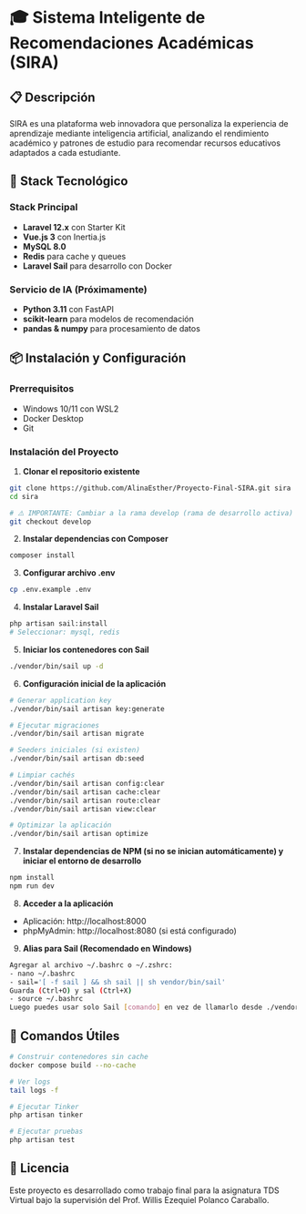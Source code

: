 # 🎓 Sistema Inteligente de Recomendaciones Académicas (SIRA)

## 📋 Descripción
SIRA es una plataforma web innovadora que personaliza la experiencia de aprendizaje mediante inteligencia artificial, analizando el rendimiento académico y patrones de estudio para recomendar recursos educativos adaptados a cada estudiante.

## 🚀 Stack Tecnológico

### Stack Principal
- **Laravel 12.x** con Starter Kit
- **Vue.js 3** con Inertia.js
- **MySQL 8.0**
- **Redis** para cache y queues
- **Laravel Sail** para desarrollo con Docker

### Servicio de IA (Próximamente)
- **Python 3.11** con FastAPI
- **scikit-learn** para modelos de recomendación
- **pandas & numpy** para procesamiento de datos

## 📦 Instalación y Configuración

### Prerrequisitos
- Windows 10/11 con WSL2
- Docker Desktop
- Git

### Instalación del Proyecto

1. **Clonar el repositorio existente**
```bash
git clone https://github.com/AlinaEsther/Proyecto-Final-SIRA.git sira
cd sira

# ⚠️ IMPORTANTE: Cambiar a la rama develop (rama de desarrollo activa)
git checkout develop
```

2. **Instalar dependencias con Composer**
```bash
composer install
```

3. **Configurar archivo .env**
```bash
cp .env.example .env
```

4. **Instalar Laravel Sail**
```bash
php artisan sail:install
# Seleccionar: mysql, redis
```

5. **Iniciar los contenedores con Sail**
```bash
./vendor/bin/sail up -d
```

6. **Configuración inicial de la aplicación**
```bash
# Generar application key
./vendor/bin/sail artisan key:generate

# Ejecutar migraciones
./vendor/bin/sail artisan migrate

# Seeders iniciales (si existen)
./vendor/bin/sail artisan db:seed

# Limpiar cachés
./vendor/bin/sail artisan config:clear
./vendor/bin/sail artisan cache:clear
./vendor/bin/sail artisan route:clear
./vendor/bin/sail artisan view:clear

# Optimizar la aplicación
./vendor/bin/sail artisan optimize
```

7. **Instalar dependencias de NPM (si no se inician automáticamente) y iniciar el entorno de desarrollo**
```bash
npm install
npm run dev
```

8. **Acceder a la aplicación**
- Aplicación: http://localhost:8000
- phpMyAdmin: http://localhost:8080 (si está configurado)

9. **Alias para Sail (Recomendado en Windows)**
```bash
Agregar al archivo ~/.bashrc o ~/.zshrc: 
- nano ~/.bashrc
- sail='[ -f sail ] && sh sail || sh vendor/bin/sail'
Guarda (Ctrl+O) y sal (Ctrl+X)
- source ~/.bashrc
Luego puedes usar solo Sail [comando] en vez de llamarlo desde ./vendor/bin/sail
```


## 🔧 Comandos Útiles

```bash
# Construir contenedores sin cache
docker compose build --no-cache

# Ver logs
tail logs -f

# Ejecutar Tinker
php artisan tinker

# Ejecutar pruebas
php artisan test
```

<!-- 
## Servicio Python ML (Configuración futura)

Agregar al docker-compose.yml cuando esté listo:

ml_service:
  build:
    context: ./ml-service
    dockerfile: Dockerfile
  container_name: sira_ml
  environment:
    - DATABASE_URL=mysql://sail:password@mysql:3306/sira
    - REDIS_URL=redis://redis:6379
  volumes:
    - ./ml-service:/app
  ports:
    - "8001:8001"
  networks:
    - sail
  command: uvicorn main:app --host 0.0.0.0 --port 8001 --reload
-->

## 📄 Licencia

Este proyecto es desarrollado como trabajo final para la asignatura TDS Virtual bajo la supervisión del Prof. Willis Ezequiel Polanco Caraballo.
